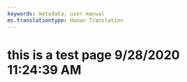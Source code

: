 ```yaml
---
keywords: metadata, user manual
ms.translationtype: Human Translation
---
```

# this is a test page 9/28/2020 11:24:39 AM